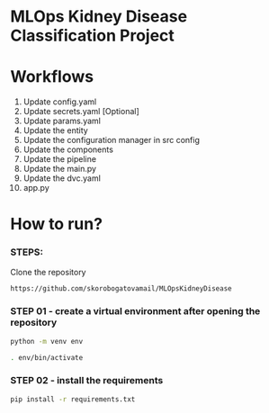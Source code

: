 # MLOps Kidney Disease Classification Project

# Workflows

1. Update config.yaml
2. Update secrets.yaml [Optional]
3. Update params.yaml
4. Update the entity
5. Update the configuration manager in src config
6. Update the components
7. Update the pipeline
8. Update the main.py
9. Update the dvc.yaml
10. app.py

#

# How to run?

### STEPS:

Clone the repository

```bash
https://github.com/skorobogatovamail/MLOpsKidneyDisease
```

### STEP 01 - create a virtual environment after opening the repository

```bash
python -m venv env
```

```bash
. env/bin/activate
```

### STEP 02 - install the requirements

```bash
pip install -r requirements.txt
```
